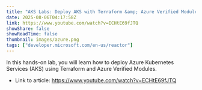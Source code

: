 ```yaml
---
title: "AKS Labs: Deploy AKS with Terraform &amp; Azure Verified Modules"
date: 2025-08-06T04:17:58Z
link: https://www.youtube.com/watch?v=ECHtE69fJTQ
showShare: false
showReadTime: false
thumbnail: images/azure.png
tags: ["developer.microsoft.com/en-us/reactor"]
---
```

In this hands-on lab, you will learn how to deploy Azure Kubernetes Services (AKS) using Terraform and Azure Verified Modules.

- Link to article: https://www.youtube.com/watch?v=ECHtE69fJTQ